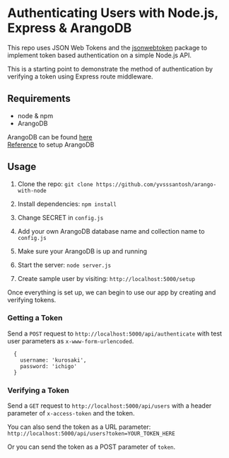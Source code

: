 # Authenticating Users with Node.js, Express & ArangoDB

This repo uses JSON Web Tokens and the [jsonwebtoken](https://github.com/auth0/node-jsonwebtoken) package to implement token based authentication on a simple Node.js API.

This is a starting point to demonstrate the method of authentication by verifying a token using Express route middleware.

## Requirements

- node & npm
- ArangoDB

ArangoDB can be found [here](https://www.arangodb.com/download/) <br>
[Reference](https://www.arangodb.com/tutorials/arangodb-node-js-2/) to setup ArangoDB

## Usage

1. Clone the repo: `git clone https://github.com/yvsssantosh/arango-with-node`

2. Install dependencies: `npm install`

3. Change SECRET in `config.js`

4. Add your own ArangoDB database name and collection name to `config.js`

5. Make sure your ArangoDB is up and running

6. Start the server: `node server.js`

7. Create sample user by visiting: `http://localhost:5000/setup`

Once everything is set up, we can begin to use our app by creating and verifying tokens.

### Getting a Token

Send a `POST` request to `http://localhost:5000/api/authenticate` with test user parameters as `x-www-form-urlencoded`. 

```
  {
    username: 'kurosaki',
    password: 'ichigo'
  }
```

### Verifying a Token

Send a `GET` request to `http://localhost:5000/api/users` with a header parameter of `x-access-token` and the token.

You can also send the token as a URL parameter: `http://localhost:5000/api/users?token=YOUR_TOKEN_HERE`

Or you can send the token as a POST parameter of `token`.
